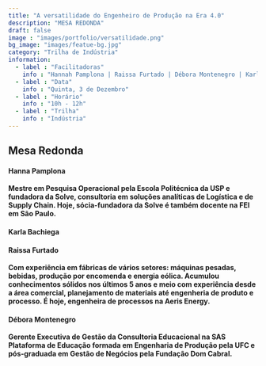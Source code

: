 ```yaml
---
title: "A versatilidade do Engenheiro de Produção na Era 4.0"
description: "MESA REDONDA"
draft: false
image : "images/portfolio/versatilidade.png"
bg_image: "images/featue-bg.jpg"
category: "Trilha de Indústria"
information:
  - label : "Facilitadoras"
    info : "Hannah Pamplona | Raissa Furtado | Débora Montenegro | Karla Bachiega"
  - label : "Data"
    info : "Quinta, 3 de Dezembro"
  - label : "Horário"
    info : "10h - 12h"
  - label : "Trilha"
    info : "Indústria"
---
```


## Mesa Redonda
#### Hanna Pamplona 
**Mestre em Pesquisa Operacional pela Escola
Politécnica da USP e fundadora da Solve, consultoria em soluções analíticas
de Logística e de Supply Chain. Hoje, sócia-fundadora da Solve é também
docente na FEI em São Paulo.**

#### Karla Bachiega

#### Raissa Furtado

**Com experiência em fábricas de vários setores: máquinas pesadas, bebidas,
produção por encomenda e energia eólica. Acumulou conhecimentos sólidos nos
últimos 5 anos e meio com experiência desde a área comercial, planejamento de
materiais até engenheria de produto e processo. É hoje, engenheira de processos na
Aeris Energy.**

#### Débora Montenegro
**Gerente Executiva de Gestão da Consultoria Educacional na SAS Plataforma
de Educação formada em Engenharia de Produção pela UFC e pós-graduada em Gestão
de Negócios pela Fundação Dom Cabral.**